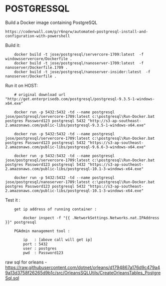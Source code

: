 # POSTGRESSQL

Build a Docker image containing PostgreSQL

    https://coderwall.com/p/r6nqrw/automated-postgresql-install-and-configuration-with-powershell


Build it:

```
    docker build -t jose/postgresql/servercore-1709:latest  -f windowsservercore/Dockerfile .
    docker build -t jose/postgresql/nanoserver-1709:latest  -f nanoserver/Dockerfile.1709 .
    docker build -t jose/postgresql/nanoserver-insider:latest  -f nanoserver/Dockerfile .
```


Run it on HOST:

```
    # original download url "http://get.enterprisedb.com/postgresql/postgresql-9.3.5-1-windows-x64.exe"

    docker run -p 5432:5432 -td --name postgresql jose/postgresql/servercore-1709:latest c:\postgresql\Run-Docker.bat postgres Password123 postgresql 5432 "http://s3-ap-southeast-2.amazonaws.com/public-libs/postgresql-9.3.5-1-windows-x64.exe"

    docker run -p 5432:5432 -td --name postgresql jose/postgresql/servercore-1709:latest c:\postgresql\Run-Docker.bat postgres Password123 postgresql 5432 "https://s3-ap-southeast-2.amazonaws.com/public-libs/postgresql-9.6.6-3-windows-x64.exe"

    docker run -p 5432:5432 -td --name postgresql jose/postgresql/servercore-1709:latest c:\postgresql\Run-Docker.bat postgres Password123 postgresql 5432 "https://s3-ap-southeast-2.amazonaws.com/public-libs/postgresql-10.1-3-windows-x64.exe"

    docker run -p 5432:5432 -td --name postgresql jose/postgresql/nanoserver-1709:latest c:\postgresql\Run-Docker.bat postgres Password123 postgresql 5432 "https://s3-ap-southeast-2.amazonaws.com/public-libs/postgresql-10.1-3-windows-x64.exe"

```

Test it :

```
    get ip address of running container :  

        docker inspect -f "{{ .NetworkSettings.Networks.nat.IPAddress }}" postgresql

    PGAdmin management tool :

        ip   : [above call will get ip]
        port : 5432
        user : postgres
        pwd  : Password123

```



raw sql for orleans - https://raw.githubusercontent.com/dotnet/orleans/d1794867a176d9c479a49a13d3758f26265d9b1c/src/OrleansSQLUtils/CreateOrleansTables_PostgreSql.sql